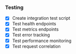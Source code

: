 ### Testing

- [x] Create integration test script
- [x] Test health endpoints
- [x] Test metrics endpoints
- [x] Test error tracking
- [x] Test performance monitoring
- [x] Test request correlation
